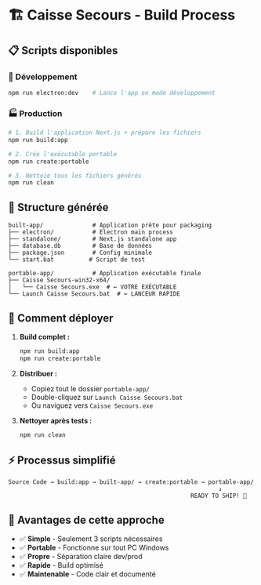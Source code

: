 # 🏗️ Caisse Secours - Build Process

## 📋 Scripts disponibles

### 🔧 Développement
```bash
npm run electron:dev    # Lance l'app en mode développement
```

### 🏭 Production

```bash
# 1. Build l'application Next.js + prépare les fichiers
npm run build:app

# 2. Crée l'exécutable portable
npm run create:portable

# 3. Nettoie tous les fichiers générés
npm run clean
```

## 📁 Structure générée

```
built-app/              # Application prête pour packaging
├── electron/           # Electron main process
├── standalone/         # Next.js standalone app
├── database.db         # Base de données
├── package.json        # Config minimale
└── start.bat          # Script de test

portable-app/           # Application exécutable finale
├── Caisse Secours-win32-x64/
│   └── Caisse Secours.exe  # ← VOTRE EXÉCUTABLE
└── Launch Caisse Secours.bat  # ← LANCEUR RAPIDE
```

## 🚀 Comment déployer

1. **Build complet :**
   ```bash
   npm run build:app
   npm run create:portable
   ```

2. **Distribuer :**
   - Copiez tout le dossier `portable-app/`
   - Double-cliquez sur `Launch Caisse Secours.bat`
   - Ou naviguez vers `Caisse Secours.exe`

3. **Nettoyer après tests :**
   ```bash
   npm run clean
   ```

## ⚡ Processus simplifié

```
Source Code → build:app → built-app/ → create:portable → portable-app/
                                                            ↓
                                                    READY TO SHIP! 🎉
```

## 🎯 Avantages de cette approche

- ✅ **Simple** - Seulement 3 scripts nécessaires  
- ✅ **Portable** - Fonctionne sur tout PC Windows
- ✅ **Propre** - Séparation claire dev/prod
- ✅ **Rapide** - Build optimisé
- ✅ **Maintenable** - Code clair et documenté
